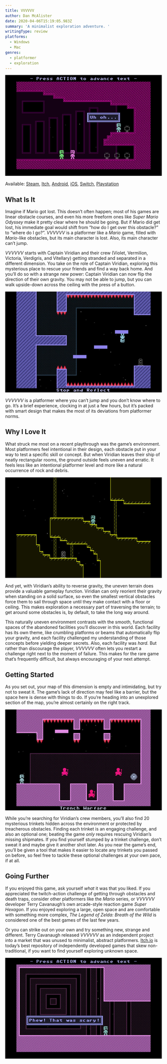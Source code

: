 ```yaml
---
title: VVVVVV
author: Dan McAlister
date: 2020-04-06T15:19:05.983Z
summary: 'A minimalist exploration adventure. '
writingType: review
platforms: 
  - Windows
  - Mac
genres:
  - platformer
  - exploration
---
```

![Image of Viridian's crew on the ship. One says "Uh oh."](/static/img/uh-oh-high.jpg)

Available: [Steam](https://store.steampowered.com/app/70300/VVVVVV/), [Itch](https://terrycavanagh.itch.io/vvvvvv), [Android](https://play.google.com/store/apps/details?id=air.com.distractionware.vvvvvvmobile&hl=en_US), [iOS](https://apps.apple.com/us/app/vvvvvv/id880645949), [Switch](https://www.nintendo.com/games/detail/vvvvvv-switch/), [Playstation](https://www.playstation.com/en-us/games/vvvvvv-ps4/)

## What Is It

Imagine if Mario got lost. This doesn’t often happen; most of his games are linear obstacle courses, and even his more freeform ones like *Super Mario Odyssey* make it pretty clear where he should be going. But if Mario did get lost, his immediate goal would shift from “how do I get over this obstacle?” to “where do I go?”. *VVVVVV* is a platformer like a *Mario* game, filled with *Mario*-like obstacles, but its main character is lost. Also, its main character can’t jump. 

*VVVVVV* starts with Captain Viridian and their crew (Violet, Vermilion, Victoria, Verdigris, and Vitellary) getting stranded and separated in a different dimension. You take on the role of Captain Viridian, exploring this mysterious place to rescue your friends and find a way back home. And you’ll do so with a strange new power: Captain Viridian can now flip the direction of their own gravity. You may not be able to jump, but you can walk upside-down across the ceiling with the press of a button.  

![Image of Viridian standing on a platform upside-down, surrounded by spikes. ](/static/img/stairs-high.jpg)

*VVVVVV* is a platformer where you can’t jump and you don’t know where to go. It’s a brief experience, clocking in at just a few hours, but it’s packed with smart design that makes the most of its deviations from platformer norms. 

## Why I Love It

What struck me most on a recent playthrough was the game’s environment. Most platformers feel intentional in their design, each obstacle put in your way to test a specific skill or concept. But when Viridian leaves their ship of neatly rectangular rooms, the ground outside feels uneven and erratic. It feels less like an intentional platformer level and more like a natural occurrence of rock and debris. 

![Image of Viridian standing on a pixelated rock formation. ](/static/img/cave-entrance-high.jpg)

And yet, with Viridian’s ability to reverse gravity, the uneven terrain does provide a valuable gameplay function. Viridian can only reorient their gravity when standing on a solid surface, so even the smallest vertical obstacles force them to sail through space until they make contact with a floor or ceiling. This makes exploration a necessary part of traversing the terrain; to get around some obstacles is, by default, to take the long way around. 

This naturally uneven environment contrasts with the smooth, functional spaces of the abandoned facilities you’ll discover in this world. Each facility has its own theme, like crumbling platforms or beams that automatically flip your gravity, and each facility challenged my understanding of those concepts before yielding deeper secrets. Also, each facility was *hard.* But rather than discourage the player, *VVVVVV* often lets you restart a challenge right next to the moment of failure. This makes for the rare game that’s frequently difficult, but always encouraging of your next attempt. 

## Getting Started

As you set out, your map of this dimension is empty and intimidating, but try not to sweat it. The game’s lack of direction may feel like a barrier, but the space here is dense with things to do. If you’re heading into an unexplored section of the map, you’re almost certainly on the right track. 

![Image of a trinket blocked by enemies and spikes. ](/static/img/3-guards-high.jpg)

While you’re searching for Viridian’s crew members, you’ll also find 20 mysterious trinkets hidden across the environment or protected by treacherous obstacles. Finding each trinket is an engaging challenge, and also an optional one; beating the game *only* requires rescuing Viridian’s missing shipmates. If you find yourself stumped by a trinket challenge, don’t sweat it and maybe give it another shot later. As you near the game’s end, you’ll be given a tool that makes it easier to locate any trinkets you passed on before, so feel free to tackle these optional challenges at your own pace, if at all. 

## Going Further

If you enjoyed this game, ask yourself *what* it was that you liked. If you appreciated the twitch-action challenge of getting through obstacles and death traps, consider other platformers like the *Mario* series, or *VVVVVV* developer Terry Cavanaugh’s own arcade-style reaction game *Super Hexagon*. If you enjoyed exploring a large, open space and are comfortable with something more complex, *The Legend of Zelda: Breath of the Wild* is considered one of the best games of the last few years. 

Or you can strike out on your own and try something new, strange and different. Terry Cavanaugh released *VVVVVV* as an independent project into a market that was unused to minimalist, abstract platformers. [Itch.io](https://www.itch.io) is today’s best repository of independently developed games that skew non-traditional, if you want to find yourself exploring unknown space. 

![Image of Viridian saying "Phew! That was scary!"](/static/img/scary-high.jpg)
